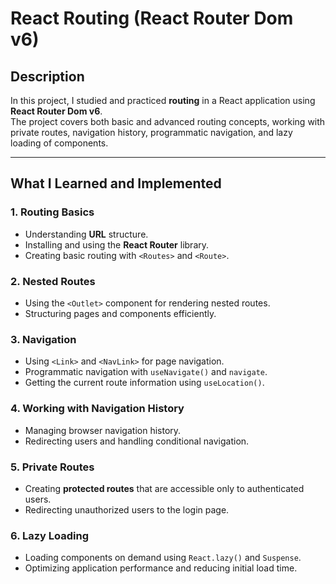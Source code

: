 # React Routing (React Router Dom v6)

## Description

In this project, I studied and practiced **routing** in a React application using **React Router Dom v6**.  
The project covers both basic and advanced routing concepts, working with private routes, navigation history, programmatic navigation, and lazy loading of components.

---

## What I Learned and Implemented

### 1. Routing Basics

- Understanding **URL** structure.
- Installing and using the **React Router** library.
- Creating basic routing with `<Routes>` and `<Route>`.

### 2. Nested Routes

- Using the `<Outlet>` component for rendering nested routes.
- Structuring pages and components efficiently.

### 3. Navigation

- Using `<Link>` and `<NavLink>` for page navigation.
- Programmatic navigation with `useNavigate()` and `navigate`.
- Getting the current route information using `useLocation()`.

### 4. Working with Navigation History

- Managing browser navigation history.
- Redirecting users and handling conditional navigation.

### 5. Private Routes

- Creating **protected routes** that are accessible only to authenticated users.
- Redirecting unauthorized users to the login page.

### 6. Lazy Loading

- Loading components on demand using `React.lazy()` and `Suspense`.
- Optimizing application performance and reducing initial load time.
